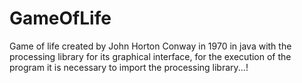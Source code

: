 # GameOfLife
Game of life created by John Horton Conway in 1970 in java with the processing library for its graphical interface, for the execution of the program it is necessary to import the processing library...!
